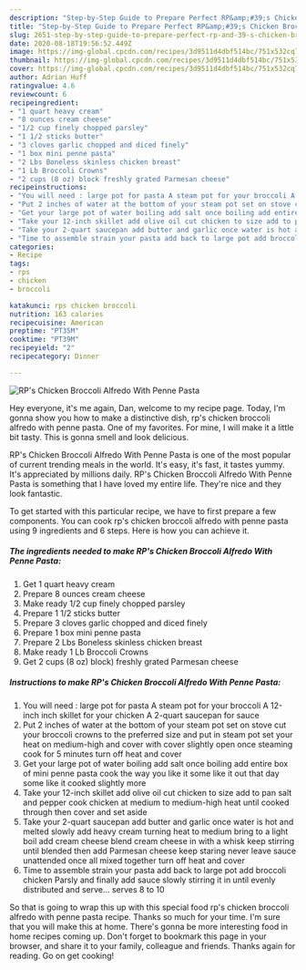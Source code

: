 ```yaml
---
description: "Step-by-Step Guide to Prepare Perfect RP&amp;#39;s Chicken Broccoli Alfredo With Penne Pasta"
title: "Step-by-Step Guide to Prepare Perfect RP&amp;#39;s Chicken Broccoli Alfredo With Penne Pasta"
slug: 2651-step-by-step-guide-to-prepare-perfect-rp-and-39-s-chicken-broccoli-alfredo-with-penne-pasta
date: 2020-08-18T19:56:52.449Z
image: https://img-global.cpcdn.com/recipes/3d9511d4dbf514bc/751x532cq70/rps-chicken-broccoli-alfredo-with-penne-pasta-recipe-main-photo.jpg
thumbnail: https://img-global.cpcdn.com/recipes/3d9511d4dbf514bc/751x532cq70/rps-chicken-broccoli-alfredo-with-penne-pasta-recipe-main-photo.jpg
cover: https://img-global.cpcdn.com/recipes/3d9511d4dbf514bc/751x532cq70/rps-chicken-broccoli-alfredo-with-penne-pasta-recipe-main-photo.jpg
author: Adrian Huff
ratingvalue: 4.6
reviewcount: 6
recipeingredient:
- "1 quart heavy cream"
- "8 ounces cream cheese"
- "1/2 cup finely chopped parsley"
- "1 1/2 sticks butter"
- "3 cloves garlic chopped and diced finely"
- "1 box mini penne pasta"
- "2 Lbs Boneless skinless chicken breast"
- "1 Lb Broccoli Crowns"
- "2 cups (8 oz) block freshly grated Parmesan cheese"
recipeinstructions:
- "You will need : large pot for pasta A steam pot for your broccoli A 12-inch inch skillet for your chicken A 2-quart saucepan for sauce"
- "Put 2 inches of water at the bottom of your steam pot set on stove cut your broccoli crowns to the preferred size and put in steam pot set your heat on medium-high and cover with cover slightly open once steaming cook for 5 minutes turn off heat and cover"
- "Get your large pot of water boiling add salt once boiling add entire box of mini penne pasta cook the way you like it some like it out that day some like it cooked slightly more"
- "Take your 12-inch skillet add olive oil cut chicken to size add to pan salt and pepper cook chicken at medium to medium-high heat until cooked through then cover and set aside"
- "Take your 2-quart saucepan add butter and garlic once water is hot and melted slowly add heavy cream turning heat to medium bring to a light boil add cream cheese blend cream cheese in with a whisk keep stirring until blended then add Parmesan cheese keep staring never leave sauce unattended once all mixed together turn off heat and cover"
- "Time to assemble strain your pasta add back to large pot add broccoli chicken Parsly and finally add sauce slowly stirring it in until evenly distributed and serve... serves 8 to 10"
categories:
- Recipe
tags:
- rps
- chicken
- broccoli

katakunci: rps chicken broccoli 
nutrition: 163 calories
recipecuisine: American
preptime: "PT35M"
cooktime: "PT39M"
recipeyield: "2"
recipecategory: Dinner

---
```



![RP&#39;s Chicken Broccoli Alfredo With Penne Pasta](https://img-global.cpcdn.com/recipes/3d9511d4dbf514bc/751x532cq70/rps-chicken-broccoli-alfredo-with-penne-pasta-recipe-main-photo.jpg)

Hey everyone, it's me again, Dan, welcome to my recipe page. Today, I'm gonna show you how to make a distinctive dish, rp&#39;s chicken broccoli alfredo with penne pasta. One of my favorites. For mine, I will make it a little bit tasty. This is gonna smell and look delicious.



RP&#39;s Chicken Broccoli Alfredo With Penne Pasta is one of the most popular of current trending meals in the world. It's easy, it's fast, it tastes yummy. It's appreciated by millions daily. RP&#39;s Chicken Broccoli Alfredo With Penne Pasta is something that I have loved my entire life. They're nice and they look fantastic.


To get started with this particular recipe, we have to first prepare a few components. You can cook rp&#39;s chicken broccoli alfredo with penne pasta using 9 ingredients and 6 steps. Here is how you can achieve it.

<!--inarticleads1-->

##### The ingredients needed to make RP&#39;s Chicken Broccoli Alfredo With Penne Pasta:

1. Get 1 quart heavy cream
1. Prepare 8 ounces cream cheese
1. Make ready 1/2 cup finely chopped parsley
1. Prepare 1 1/2 sticks butter
1. Prepare 3 cloves garlic chopped and diced finely
1. Prepare 1 box mini penne pasta
1. Prepare 2 Lbs Boneless skinless chicken breast
1. Make ready 1 Lb Broccoli Crowns
1. Get 2 cups (8 oz) block) freshly grated Parmesan cheese




<!--inarticleads2-->

##### Instructions to make RP&#39;s Chicken Broccoli Alfredo With Penne Pasta:

1. You will need : large pot for pasta A steam pot for your broccoli A 12-inch inch skillet for your chicken A 2-quart saucepan for sauce
1. Put 2 inches of water at the bottom of your steam pot set on stove cut your broccoli crowns to the preferred size and put in steam pot set your heat on medium-high and cover with cover slightly open once steaming cook for 5 minutes turn off heat and cover
1. Get your large pot of water boiling add salt once boiling add entire box of mini penne pasta cook the way you like it some like it out that day some like it cooked slightly more
1. Take your 12-inch skillet add olive oil cut chicken to size add to pan salt and pepper cook chicken at medium to medium-high heat until cooked through then cover and set aside
1. Take your 2-quart saucepan add butter and garlic once water is hot and melted slowly add heavy cream turning heat to medium bring to a light boil add cream cheese blend cream cheese in with a whisk keep stirring until blended then add Parmesan cheese keep staring never leave sauce unattended once all mixed together turn off heat and cover
1. Time to assemble strain your pasta add back to large pot add broccoli chicken Parsly and finally add sauce slowly stirring it in until evenly distributed and serve... serves 8 to 10




So that is going to wrap this up with this special food rp&#39;s chicken broccoli alfredo with penne pasta recipe. Thanks so much for your time. I'm sure that you will make this at home. There's gonna be more interesting food in home recipes coming up. Don't forget to bookmark this page in your browser, and share it to your family, colleague and friends. Thanks again for reading. Go on get cooking!
